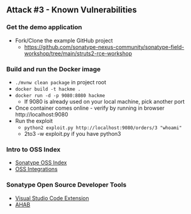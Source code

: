 ## Attack #3 - Known Vulnerabilities

### Get the demo application
- Fork/Clone the example GitHub project
  - https://github.com/sonatype-nexus-community/sonatype-field-workshop/tree/main/struts2-rce-workshop

### Build and run the Docker image
- `./mvnw clean package` in project root
- `docker build -t hackme .`
- `docker run -d -p 9080:8080 hackme`
  - If 9080 is already used on your local machine, pick another port
- Once container comes online - verify by running in browser http://localhost:9080
- Run the exploit
  - `python2 exploit.py http://localhost:9080/orders/3 "whoami"`
  - 2to3 -w exploit.py if you have python3

### Intro to OSS Index
- [Sonatype OSS Index](https://ossindex.sonatype.org/)
- [OSS Integrations](https://ossindex.sonatype.org/integrations)

### Sonatype Open Source Developer Tools
- [Visual Studio Code Extension](https://ossindex.sonatype.org/integration/vscode)
- [AHAB](https://ossindex.sonatype.org/integration/ahab)
